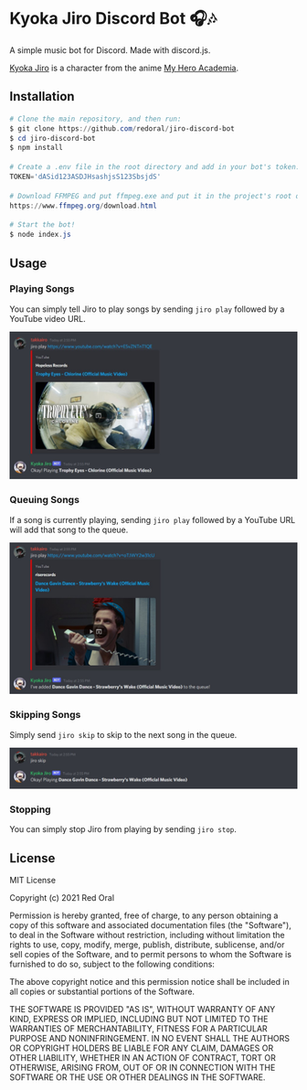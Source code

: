 # Kyoka Jiro Discord Bot 🎧🎶

A simple music bot for Discord. Made with discord.js.

[Kyoka Jiro](https://myheroacademia.fandom.com/wiki/Kyoka_Jiro) is a character from the anime [My Hero Academia](https://en.wikipedia.org/wiki/My_Hero_Academia).

## Installation

```powershell
# Clone the main repository, and then run:
$ git clone https://github.com/redoral/jiro-discord-bot
$ cd jiro-discord-bot
$ npm install

# Create a .env file in the root directory and add in your bot's token:
TOKEN='dASid123ASDJHsashjsS123SbsjdS'

# Download FFMPEG and put ffmpeg.exe and put it in the project's root directory:
https://www.ffmpeg.org/download.html

# Start the bot!
$ node index.js
```

## Usage

### Playing Songs

You can simply tell Jiro to play songs by sending `jiro play` followed by a YouTube video URL.

<img src='./screenshots/1.jpg'>

### Queuing Songs

If a song is currently playing, sending `jiro play` followed by a YouTube URL will add that song to the queue.

<img src='./screenshots/2.jpg'>

### Skipping Songs

Simply send `jiro skip` to skip to the next song in the queue.

<img src='./screenshots/3.jpg'>

### Stopping

You can simply stop Jiro from playing by sending `jiro stop`.

## License

MIT License

Copyright (c) 2021 Red Oral

Permission is hereby granted, free of charge, to any person obtaining a copy
of this software and associated documentation files (the "Software"), to deal
in the Software without restriction, including without limitation the rights
to use, copy, modify, merge, publish, distribute, sublicense, and/or sell
copies of the Software, and to permit persons to whom the Software is
furnished to do so, subject to the following conditions:

The above copyright notice and this permission notice shall be included in all
copies or substantial portions of the Software.

THE SOFTWARE IS PROVIDED "AS IS", WITHOUT WARRANTY OF ANY KIND, EXPRESS OR
IMPLIED, INCLUDING BUT NOT LIMITED TO THE WARRANTIES OF MERCHANTABILITY,
FITNESS FOR A PARTICULAR PURPOSE AND NONINFRINGEMENT. IN NO EVENT SHALL THE
AUTHORS OR COPYRIGHT HOLDERS BE LIABLE FOR ANY CLAIM, DAMAGES OR OTHER
LIABILITY, WHETHER IN AN ACTION OF CONTRACT, TORT OR OTHERWISE, ARISING FROM,
OUT OF OR IN CONNECTION WITH THE SOFTWARE OR THE USE OR OTHER DEALINGS IN THE
SOFTWARE.
